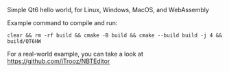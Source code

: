 Simple Qt6 hello world, for Linux, Windows, MacOS, and WebAssembly

Example command to compile and run:
```
clear && rm -rf build && cmake -B build && cmake --build build -j 4 && build/QT6HW
```


For a real-world example, you can take a look at https://github.com/iTrooz/NBTEditor